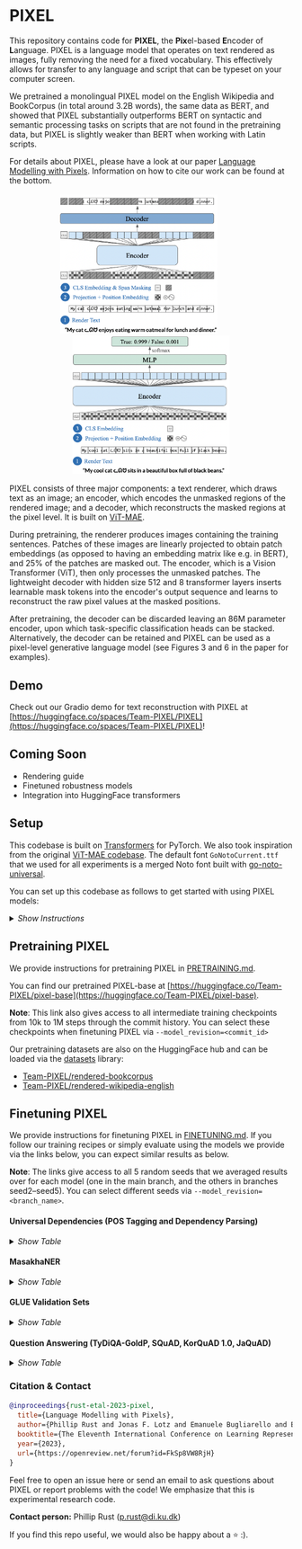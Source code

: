 # PIXEL

This repository contains code for **PIXEL**, the **Pix**el-based **E**ncoder of **L**anguage. PIXEL is a language model that operates on text rendered as images, fully removing the need for a fixed vocabulary. This effectively allows for transfer to any language and script that can be typeset on your computer screen.

We pretrained a monolingual PIXEL model on the English Wikipedia and BookCorpus (in total around 3.2B words), the same data as BERT, and showed that PIXEL substantially outperforms BERT on syntactic and semantic processing tasks on scripts that are not found in the pretraining data, but PIXEL is slightly weaker than BERT when working with Latin scripts.

For details about PIXEL, please have a look at our paper [Language Modelling with Pixels](https://arxiv.org/abs/2207.06991). Information on how to cite our work can be found at the bottom.

<p align="middle">
  <img src=".github/pixel_pretraining.png"  alt="PIXEL pretraining architecture" width="280">
  <img height="250" hspace="20"/>
  <img src=".github/pixel_finetuning.png"  alt="PIXEL finetuning architecture" width="280">
</p>

PIXEL consists of three major components: a text renderer, which draws text as an image; an encoder, which encodes the unmasked regions of the rendered image; and a decoder, which reconstructs the masked regions at the pixel level. It is built on [ViT-MAE](https://arxiv.org/abs/2111.06377).

During pretraining, the renderer produces images containing the training sentences. Patches of these images are linearly projected to obtain patch embeddings (as opposed to having an embedding matrix like e.g. in BERT), and 25% of the patches are masked out. The encoder, which is a Vision Transformer (ViT), then only processes the unmasked patches. The lightweight decoder with hidden size 512 and 8 transformer layers inserts learnable mask tokens into the encoder's output sequence and learns to reconstruct the raw pixel values at the masked positions.

After pretraining, the decoder can be discarded leaving an 86M parameter encoder, upon which task-specific classification heads can be stacked. Alternatively, the decoder can be retained and PIXEL can be used as a pixel-level generative language model (see Figures 3 and 6 in the paper for examples).

## Demo
Check out our Gradio demo for text reconstruction with PIXEL at [https://huggingface.co/spaces/Team-PIXEL/PIXEL](https://huggingface.co/spaces/Team-PIXEL/PIXEL)!

## Coming Soon
- Rendering guide
- Finetuned robustness models
- Integration into HuggingFace transformers

## Setup

This codebase is built on [Transformers](https://github.com/huggingface/transformers) for PyTorch. We also took inspiration from the original [ViT-MAE codebase](https://github.com/facebookresearch/mae). The default font `GoNotoCurrent.ttf` that we used for all experiments is a merged Noto font built with [go-noto-universal](https://github.com/satbyy/go-noto-universal).

You can set up this codebase as follows to get started with using PIXEL models:

<details>
  <summary><i>Show Instructions</i></summary>
&nbsp;

1. Clone repo and initialize submodules
```
git clone https://github.com/xplip/pixel.git
cd pixel
git submodule update --init --recursive
```

2. Create a fresh conda environment
```
conda create -n pixel-env python=3.9
conda activate pixel-env
```

3. Install Python packages
```bash
conda install pytorch torchvision cudatoolkit=11.3 -c pytorch
conda install -c conda-forge pycairo pygobject manimpango
pip install --upgrade pip
pip install -r requirements.txt
pip install ./datasets
pip install -e .
```

4. (Optional) Install Nvidia Apex
```bash
git clone https://github.com/NVIDIA/apex
cd apex
pip install -v --disable-pip-version-check --no-cache-dir --global-option="--cpp_ext" --global-option="--cuda_ext" ./
```

5. Verify Installation on Vietnamese POS tagging
```bash
# Create a folder in which we keep the data
mkdir -p data
# Get and extract the UD data for parsing and POS tagging
wget -qO- https://lindat.mff.cuni.cz/repository/xmlui/bitstream/handle/11234/1-4758/ud-treebanks-v2.10.tgz | tar xvz -C data

python scripts/training/run_pos.py \
  --model_name_or_path="Team-PIXEL/pixel-base-finetuned-pos-ud-vietnamese-vtb" \
  --data_dir="data/ud-treebanks-v2.10/UD_Vietnamese-VTB" \
  --remove_unused_columns=False \
  --output_dir="sanity_check" \
  --do_eval \
  --max_seq_length=256 \
  --overwrite_cache
```

If everything is configured correctly, you should expect to see results similar to the following:

```bash
***** eval metrics *****
  eval_accuracy           =     0.8632
  eval_loss               =     1.2375
```

</details>

## Pretraining PIXEL

We provide instructions for pretraining PIXEL in [PRETRAINING.md](.github/PRETRAINING.md).

You can find our pretrained PIXEL-base at [https://huggingface.co/Team-PIXEL/pixel-base](https://huggingface.co/Team-PIXEL/pixel-base).

**Note**: This link also gives access to all intermediate training checkpoints from 10k to 1M steps through the commit history. You can select these checkpoints when finetuning PIXEL via `--model_revision=<commit_id>`

Our pretraining datasets are also on the HuggingFace hub and can be loaded via the [datasets](https://github.com/huggingface/datasets) library:
- [Team-PIXEL/rendered-bookcorpus](https://huggingface.co/datasets/Team-PIXEL/rendered-bookcorpus)
- [Team-PIXEL/rendered-wikipedia-english](https://huggingface.co/datasets/Team-PIXEL/rendered-wikipedia-english)

## Finetuning PIXEL

We provide instructions for finetuning PIXEL in [FINETUNING.md](.github/FINETUNING.md). If you follow our training recipes or simply evaluate using the models we provide via the links below, you can expect similar results as below.

**Note**: The links give access to all 5 random seeds that we averaged results over for each model (one in the main branch, and the others in branches seed2–seed5). You can select different seeds via `--model_revision=<branch_name>`.


#### Universal Dependencies (POS Tagging and Dependency Parsing)

<details>
  <summary><i>Show Table</i></summary>
&nbsp;


|                                   	|                                             English-EWT                                            	|                                             Arabic-PADT                                            	|                                             Coptic-Scriptorium                                            	|                                             Hindi-HDTB                                            	|                                             Japanese-GSD                                            	|                                             Korean-GSD                                            	|                                           Tamil-TTB                                           	|                                             Vietnamese-VTB                                            	|                                             Chinese-GSD                                            	|
|-----------------------------------	|:--------------------------------------------------------------------------------------------------:	|:--------------------------------------------------------------------------------------------------:	|:---------------------------------------------------------------------------------------------------------:	|:-------------------------------------------------------------------------------------------------:	|:---------------------------------------------------------------------------------------------------:	|:-------------------------------------------------------------------------------------------------:	|:---------------------------------------------------------------------------------------------:	|:-----------------------------------------------------------------------------------------------------:	|:--------------------------------------------------------------------------------------------------:	|
| **POS Tagging**<br />*Accuracy*   	|   96.7<br /> [Models](https://huggingface.co/Team-PIXEL/pixel-base-finetuned-pos-ud-english-ewt)   	|   95.7<br /> [Models](https://huggingface.co/Team-PIXEL/pixel-base-finetuned-pos-ud-arabic-padt)   	|   96.0<br /> [Models](https://huggingface.co/Team-PIXEL/pixel-base-finetuned-pos-ud-coptic-scriptorium)   	|   96.3<br /> [Models](https://huggingface.co/Team-PIXEL/pixel-base-finetuned-pos-ud-hindi-hdtb)   	|   97.2<br /> [Models](https://huggingface.co/Team-PIXEL/pixel-base-finetuned-pos-ud-japanese-gsd)   	|   94.2<br /> [Models](https://huggingface.co/Team-PIXEL/pixel-base-finetuned-pos-ud-korean-gsd)   	|  81.0<br /> [Models](https://huggingface.co/Team-PIXEL/pixel-base-finetuned-pos-ud-tamil-ttb) 	|   85.7<br /> [Models](https://huggingface.co/Team-PIXEL/pixel-base-finetuned-pos-ud-vietnamese-vtb)   	|   92.8<br /> [Models](https://huggingface.co/Team-PIXEL/pixel-base-finetuned-pos-ud-chinese-gsd)   	|
| **Dependency Parsing**<br />*LAS* 	| 88.7<br /> [Models](https://huggingface.co/Team-PIXEL/pixel-base-finetuned-parsing-ud-english-ewt) 	| 77.3<br /> [Models](https://huggingface.co/Team-PIXEL/pixel-base-finetuned-parsing-ud-arabic-padt) 	| 83.5<br /> [Models](https://huggingface.co/Team-PIXEL/pixel-base-finetuned-parsing-ud-coptic-scriptorium) 	| 89.2<br /> [Models](https://huggingface.co/Team-PIXEL/pixel-base-finetuned-parsing-ud-hindi-hdtb) 	| 90.7<br /> [Models](https://huggingface.co/Team-PIXEL/pixel-base-finetuned-parsing-ud-japanese-gsd) 	| 78.5<br /> [Models](https://huggingface.co/Team-PIXEL/pixel-base-finetuned-parsing-ud-korean-gsd) 	| 52.6<br /> [Models](https://huggingface.co/Team-PIXEL/pixel-base-finetuned-parsing-tamil-ttb) 	| 50.5<br /> [Models](https://huggingface.co/Team-PIXEL/pixel-base-finetuned-parsing-ud-vietnamese-vtb) 	| 73.7<br /> [Models](https://huggingface.co/Team-PIXEL/pixel-base-finetuned-parsing-ud-chinese-gsd) 	|

</details>

#### MasakhaNER

<details>
  <summary><i>Show Table</i></summary>
&nbsp;

|            	|                                 ConLL-2003</br> English                                 	|                                          Amharic                                          	|                                           Hausa                                           	|                                            Igbo                                           	|                                        Kinyarwanda                                        	|                                          Luganda                                          	|                                            Luo                                            	|                                     Naija </br> Pidgin                                    	|                                          Swahili                                          	|                                           Wolof                                           	|                                           Yorùbá                                          	|
|------------	|:---------------------------------------------------------------------------------------:	|:-----------------------------------------------------------------------------------------:	|:-----------------------------------------------------------------------------------------:	|:-----------------------------------------------------------------------------------------:	|:-----------------------------------------------------------------------------------------:	|:-----------------------------------------------------------------------------------------:	|:-----------------------------------------------------------------------------------------:	|:-----------------------------------------------------------------------------------------:	|:-----------------------------------------------------------------------------------------:	|:-----------------------------------------------------------------------------------------:	|:-----------------------------------------------------------------------------------------:	|
| *F1 Score* 	| 89.5</br> [Models](https://huggingface.co/Team-PIXEL/pixel-base-finetuned-conll2003-en) 	| 47.7</br> [Models](https://huggingface.co/Team-PIXEL/pixel-base-finetuned-masakhaner-amh) 	| 82.4</br> [Models](https://huggingface.co/Team-PIXEL/pixel-base-finetuned-masakhaner-hau) 	| 79.9</br> [Models](https://huggingface.co/Team-PIXEL/pixel-base-finetuned-masakhaner-ibo) 	| 64.2</br> [Models](https://huggingface.co/Team-PIXEL/pixel-base-finetuned-masakhaner-kin) 	| 76.5</br> [Models](https://huggingface.co/Team-PIXEL/pixel-base-finetuned-masakhaner-lug) 	| 66.6</br> [Models](https://huggingface.co/Team-PIXEL/pixel-base-finetuned-masakhaner-luo) 	| 78.7</br> [Models](https://huggingface.co/Team-PIXEL/pixel-base-finetuned-masakhaner-pcm) 	| 79.8</br> [Models](https://huggingface.co/Team-PIXEL/pixel-base-finetuned-masakhaner-swa) 	| 59.7</br> [Models](https://huggingface.co/Team-PIXEL/pixel-base-finetuned-masakhaner-wol) 	| 70.7</br> [Models](https://huggingface.co/Team-PIXEL/pixel-base-finetuned-masakhaner-yor) 	|

</details>

#### GLUE Validation Sets

<details>
  <summary><i>Show Table</i></summary>
&nbsp;

|                                  MNLI-M/MM</br> *Acc*                                  	|                                  QQP</br> *F1*                                 	|                                 QNLI</br> *Acc*                                 	|                                 SST-2</br> *Acc*                                	|                           COLA</br> *Matthew's Corr.*                           	|                            STS-B</br> *Spearman's ρ*                            	|                                  MRPC</br> *F1*                                 	|                                 RTE</br> *Acc*                                 	|                                 WNLI</br> *Acc*                                 	|    Avg    	|
|:--------------------------------------------------------------------------------------:	|:------------------------------------------------------------------------------:	|:-------------------------------------------------------------------------------:	|:-------------------------------------------------------------------------------:	|:-------------------------------------------------------------------------------:	|:-------------------------------------------------------------------------------:	|:-------------------------------------------------------------------------------:	|:------------------------------------------------------------------------------:	|:-------------------------------------------------------------------------------:	|:---------:	|
| 78.1 / 78.9</br> [Models](https://huggingface.co/Team-PIXEL/pixel-base-finetuned-mnli) 	| 84.5</br> [Models](https://huggingface.co/Team-PIXEL/pixel-base-finetuned-qqp) 	| 87.8</br> [Models](https://huggingface.co/Team-PIXEL/pixel-base-finetuned-qnli) 	| 89.6</br> [Models](https://huggingface.co/Team-PIXEL/pixel-base-finetuned-sst2) 	| 38.4</br> [Models](https://huggingface.co/Team-PIXEL/pixel-base-finetuned-cola) 	| 81.1</br> [Models](https://huggingface.co/Team-PIXEL/pixel-base-finetuned-stsb) 	| 88.2</br> [Models](https://huggingface.co/Team-PIXEL/pixel-base-finetuned-mrpc) 	| 60.5</br> [Models](https://huggingface.co/Team-PIXEL/pixel-base-finetuned-rte) 	| 53.8</br> [Models](https://huggingface.co/Team-PIXEL/pixel-base-finetuned-wnli) 	| 74.1</br> 	|

</details>

#### Question Answering (TyDiQA-GoldP, SQuAD, KorQuAD 1.0, JaQuAD)

<details>
  <summary><i>Show Table</i></summary>
&nbsp;
Notes:

1) To obtain per-language predictions and scores for TyDiQA-GoldP, follow the instructions from [https://github.com/google-research-datasets/tydiqa/tree/master/gold_passage_baseline](https://github.com/google-research-datasets/tydiqa/tree/master/gold_passage_baseline)
2) To reproduce our scores for KorQuAD, use the official KorQuAD evaluation script available [here](https://korquad.github.io/KorQuad%201.0/)

<table>
<thead>
  <tr>
    <th rowspan="2"</th>
    <th colspan="10">TyDiQA-GoldP</th>
    <th>SQuADv1</br></th>
    <th>KorQuADv1<br></th>
    <th>JaQuAD<br></th>
  </tr>
  <tr>
    <td>English</td>
    <td>Arabic</td>
    <td>Bengali</td>
    <td>Finnish</td>
    <td>Indonesian</td>
    <td>Korean</td>
    <td>Russian</td>
    <td>Swahili</td>
    <td>Telugu</td>
    <td>Avg</td>
    <td>English</td>
    <td>Korean</td>
    <td>Japanese</td>
  </tr>
</thead>
<tbody>
  <tr>
    <td><i>F1 Score</i></td>
    <td>59.6</td>
    <td>57.3</td>
    <td>36.3</td>
    <td>57.1</td>
    <td>63.6</td>
    <td>26.1</td>
    <td>50.5</td>
    <td>65.9</td>
    <td>61.7</td>
    <td>52.3</td>
    <td>81.4</td>
    <td>78.0</td>
    <td>34.1</td>

  </tr>
  <tr>
    <td>URL</td>
    <td colspan="10" align="center" ><a href="https://huggingface.co/Team-PIXEL/pixel-base-finetuned-tydiqa-goldp">Models</a></td>
    <td><a href="https://huggingface.co/Team-PIXEL/pixel-base-finetuned-squadv1">Models</a></td>
    <td><a href="https://huggingface.co/Team-PIXEL/pixel-base-finetuned-korquadv1">Models</a></td>
    <td><a href="https://huggingface.co/Team-PIXEL/pixel-base-finetuned-jaquad">Models</a></td>

  </tr>
</tbody>
</table>

</details>

### Citation & Contact

```bibtex
@inproceedings{rust-etal-2023-pixel,
  title={Language Modelling with Pixels},
  author={Phillip Rust and Jonas F. Lotz and Emanuele Bugliarello and Elizabeth Salesky and Miryam de Lhoneux and Desmond Elliott},
  booktitle={The Eleventh International Conference on Learning Representations},
  year={2023},
  url={https://openreview.net/forum?id=FkSp8VW8RjH}
}
```

Feel free to open an issue here or send an email to ask questions about PIXEL or report problems with the code! We emphasize that this is experimental research code.

**Contact person:**
Phillip Rust (p.rust@di.ku.dk)

If you find this repo useful, we would also be happy about a ⭐️ :).
